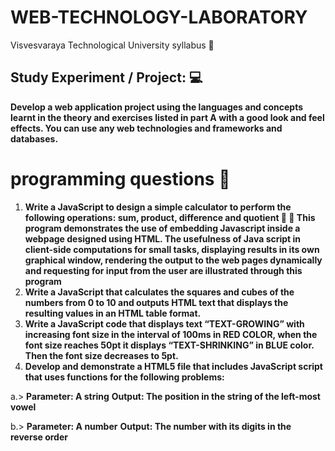 # WEB-TECHNOLOGY-LABORATORY
Visvesvaraya Technological University syllabus 📘

## Study Experiment / Project: 💻

**Develop a web application project using the languages and concepts learnt in the theory and exercises listed in part A with a good look and feel effects. You can use any web technologies and frameworks and databases.**

# programming questions 📔
1. **Write a JavaScript to design a simple calculator to perform the following operations: sum, product, difference and quotient 💨 💨 This program demonstrates the use of embedding Javascript inside a webpage designed using HTML. The usefulness of Java script in client-side computations for small tasks, displaying results in its own graphical window, rendering the output to the web pages dynamically and requesting for input from the user are illustrated through this program**
2. **Write a JavaScript that calculates the squares and cubes of the numbers from 0 to 10 and outputs HTML text that displays the resulting values in an HTML table format.**
3. **Write a JavaScript code that displays text “TEXT-GROWING” with increasing font size in the interval of 100ms in RED COLOR, when the font size reaches 50pt it displays “TEXT-SHRINKING” in BLUE color. Then the font size decreases to 5pt.**
4. **Develop and demonstrate a HTML5 file that includes JavaScript script that uses functions for the following problems:**

a.> __Parameter: A string__
__Output: The position in the string of the left-most vowel__

b.> __Parameter: A number__
__Output: The number with its digits in the reverse order__


